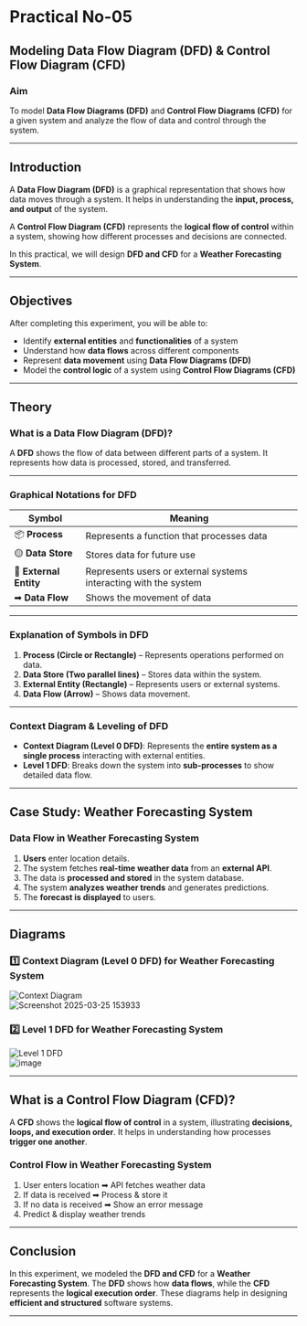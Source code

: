 # **Practical No-05**  
## **Modeling Data Flow Diagram (DFD) & Control Flow Diagram (CFD)**  

### **Aim**  
To model **Data Flow Diagrams (DFD)** and **Control Flow Diagrams (CFD)** for a given system and analyze the flow of data and control through the system.  

---

## **Introduction**  
A **Data Flow Diagram (DFD)** is a graphical representation that shows how data moves through a system. It helps in understanding the **input, process, and output** of the system.  

A **Control Flow Diagram (CFD)** represents the **logical flow of control** within a system, showing how different processes and decisions are connected.  

In this practical, we will design **DFD and CFD** for a **Weather Forecasting System**.  

---

## **Objectives**  
After completing this experiment, you will be able to:  

- Identify **external entities** and **functionalities** of a system  
- Understand how **data flows** across different components  
- Represent **data movement** using **Data Flow Diagrams (DFD)**  
- Model the **control logic** of a system using **Control Flow Diagrams (CFD)**  

---

## **Theory**  

### **What is a Data Flow Diagram (DFD)?**  
A **DFD** shows the flow of data between different parts of a system. It represents how data is processed, stored, and transferred.  

---

### **Graphical Notations for DFD**  

| **Symbol**           | **Meaning**                                      |
|----------------------|--------------------------------------------------|
| 📦 **Process**       | Represents a function that processes data       |
| 🟡 **Data Store**    | Stores data for future use                      |
| 🔷 **External Entity** | Represents users or external systems interacting with the system |
| ➡ **Data Flow**      | Shows the movement of data                      |

---

### **Explanation of Symbols in DFD**  
1. **Process (Circle or Rectangle)** – Represents operations performed on data.  
2. **Data Store (Two parallel lines)** – Stores data within the system.  
3. **External Entity (Rectangle)** – Represents users or external systems.  
4. **Data Flow (Arrow)** – Shows data movement.  

---

### **Context Diagram & Leveling of DFD**  
- **Context Diagram (Level 0 DFD)**: Represents the **entire system as a single process** interacting with external entities.  
- **Level 1 DFD**: Breaks down the system into **sub-processes** to show detailed data flow.  

---

## **Case Study: Weather Forecasting System**  

### **Data Flow in Weather Forecasting System**  
1. **Users** enter location details.  
2. The system fetches **real-time weather data** from an **external API**.  
3. The data is **processed and stored** in the system database.  
4. The system **analyzes weather trends** and generates predictions.  
5. The **forecast is displayed** to users.  

---

## **Diagrams**  

### **1️⃣ Context Diagram (Level 0 DFD) for Weather Forecasting System**  
![Context Diagram](DFD_Context_Weather.png)  
![Screenshot 2025-03-25 153933](https://github.com/user-attachments/assets/e316c4e5-e1fc-4784-ae24-dc28dfca34bb)


### **2️⃣ Level 1 DFD for Weather Forecasting System**  
![Level 1 DFD](DFD_Level1_Weather.png)  
![image](https://github.com/user-attachments/assets/9a9ec145-a6ca-40e1-a320-b599df2f1bcf)


---

## **What is a Control Flow Diagram (CFD)?**  
A **CFD** shows the **logical flow of control** in a system, illustrating **decisions, loops, and execution order**. It helps in understanding how processes **trigger one another**.  

### **Control Flow in Weather Forecasting System**  
1. User enters location ➡ API fetches weather data  
2. If data is received ➡ Process & store it  
3. If no data is received ➡ Show an error message  
4. Predict & display weather trends  

---

## **Conclusion**  
In this experiment, we modeled the **DFD and CFD** for a **Weather Forecasting System**. The **DFD** shows how **data flows**, while the **CFD** represents the **logical execution order**. These diagrams help in designing **efficient and structured** software systems.  

---

